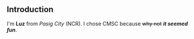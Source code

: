 ## Introduction
I'm **Luz** from *Pasig City* (NCR). I chose CMSC because ~~why not~~ ***it seemed fun***.